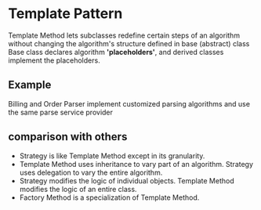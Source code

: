 Template Pattern
==================
Template Method lets subclasses redefine certain steps of an algorithm 
without changing the algorithm's structure defined in base (abstract) class 
Base class declares algorithm __'placeholders'__, and derived classes implement the placeholders.

Example
---------
Billing and Order Parser implement customized parsing algorithms and use the same parse service provider

comparison with others
----------------------
- Strategy is like Template Method except in its granularity.
- Template Method uses inheritance to vary part of an algorithm. Strategy uses delegation to vary the entire algorithm.
- Strategy modifies the logic of individual objects. Template Method modifies the logic of an entire class.
- Factory Method is a specialization of Template Method.